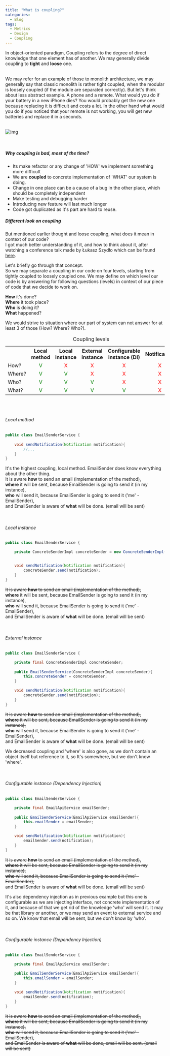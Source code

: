 ```yaml
---
title: "What is coupling?"
categories:
  - Blog
tags:
  - Metrics
  - Design
  - Coupling
---
```


In object-oriented paradigm, Coupling refers to the degree of direct knowledge that one element has of another. We may generally divide coupling to **tight** and **loose** one.

<br>
We may refer for an example of those to monolith architecture, we may generally say that classic monolith is rather tight coupled, when the modular is loosely coupled (if the module are separated correctly).
But let's think about less abstract example. A phone and a remote. What would you do if your battery in a new iPhone dies? You would probably get the new one because replacing it is difficult and costs a lot. 
In the other hand what would you do if you noticed that your remote is not working, you will get new batteries and replace it in a seconds.

<br>
<br>

![img]({{site.url}}/assets/blog_images/2022-10-05-what-is-coupling/coupling-ilustration.png)

<br>

##### Why coupling is bad, most of the time?

* Its make refactor or any change of 'HOW' we implement something more difficult
* We are **coupled** to concrete implementation of 'WHAT' our system is doing.
* Change in one place can be a cause of a bug in the other place, which should be completely independent
* Make testing and debugging harder
* Introducing new feature will last much longer
* Code got duplicated as it's part are hard to reuse.

##### Different look on coupling

But mentioned earlier thought and loose coupling, what does it mean in context of our code? <br>
I got much better understanding of it, and how to think about it, after watching a conference talk made by Łukasz Szydło
which can be found [here](https://www.youtube.com/watch?v=Jy6eS9QHJOM).


Let's briefly go through that concept. <br>
So we may separate a coupling in our code on four levels, starting from tightly coupled to loosely coupled one. We may
define on which level our code is by answering for following questions (levels) in context of our piece of code that we
decide to work on.

**How** it's done? <br>
**Where** it took place? <br>
**Who** is doing it? <br>
**What** happened? <br>

We would strive to situation where our part of system can not answer for at least 3 of those (How? Where? Who?).


<table style="width:100%">
  <caption>Coupling levels</caption>
  <tr>
    <th></th>
    <th>Local method</th>
    <th>Local instance</th>
    <th>External instance</th>
    <th>Configurable instance (DI)</th>
    <th>Notification</th>
  </tr>
  <tr>
    <td>How?</td>
    <td style="text-align:center; color: green">V</td>    
    <td style="text-align:center; color: red">X</td>
    <td style="text-align:center; color: red">X</td>
    <td style="text-align:center; color: red">X</td>
    <td style="text-align:center; color: red">X</td>
  </tr>
  <tr>
    <td>Where?</td>
    <td style="text-align:center; color: green">V</td>    
    <td style="text-align:center; color: green">V</td>
    <td style="text-align:center; color: red">X</td>
    <td style="text-align:center; color: red">X</td>
    <td style="text-align:center; color: red">X</td>
  </tr>
  <tr>
   <td>Who?</td>
    <td style="text-align:center; color: green">V</td>    
    <td style="text-align:center; color: green">V</td>
    <td style="text-align:center; color: green">V</td>
    <td style="text-align:center; color: red">X</td>
    <td style="text-align:center; color: red">X</td>
  </tr>  
  <tr>
    <td>What?</td>
    <td style="text-align:center; color: green">V</td>    
    <td style="text-align:center; color: green">V</td>
    <td style="text-align:center; color: green">V</td>
    <td style="text-align:center; color: green">V</td>
    <td style="text-align:center; color: red">X</td>
   </tr>
</table> 

<br>
<br>

###### Local method
```java
public class EmailSenderService {
    
    void sendNotification(Notification notification){
        //...
    }
}
```
It's the highest coupling, local method. EmailSender does know everything about the other thing. <br>
It is aware **how** to send an email (implementation of the method), <br> 
**where** it will be sent, because EmailSender is going to send it (in my instance), <br> 
**who** will send it, because EmailSender is going to send it ('me' - EmailSender), <br>
and EmailSender is aware of **what** will be done. (email will be sent)


<br>

###### Local instance
```java
public class EmailSenderService {

    private ConcreteSenderImpl concreteSender = new ConcreteSenderImpl();


    void sendNotification(Notification notification){
        concreteSender.send(notification);
    }
}
```

~~It is aware **how** to send an email (implementation of the method),~~ <br>
**where** it will be sent, because EmailSender is going to send it (in my instance), <br>
**who** will send it, because EmailSender is going to send it ('me' - EmailSender), <br>
and EmailSender is aware of **what** will be done. (email will be sent)


<br>

###### External instance
```java
public class EmailSenderService {

    private final ConcreteSenderImpl concreteSender;
    
    public EmailSenderService(ConcreteSenderImpl concreteSender){
        this.concreteSender = concreteSender;
    }

    void sendNotification(Notification notification){
        concreteSender.send(notification);
    }
}
```

~~It is aware **how** to send an email (implementation of the method),~~<br>
~~**where** it will be sent, because EmailSender is going to send it (in my instance),~~  <br>
**who** will send it, because EmailSender is going to send it ('me' - EmailSender), <br>
and EmailSender is aware of **what** will be done. (email will be sent)

We decreased coupling and 'where' is also gone, as we don't contain an object itself but reference to it, so It's somewhere, but we don't know 'where'.

<br>

###### Configurable instance (Dependency Injection)
```java
public class EmailSenderService {

    private final EmailApiService emailSender;
    
    public EmailSenderService(EmailApiService emailSender){
        this.emailSender = emailSender;
    }

    void sendNotification(Notification notification){
        emailSender.send(notification);
    }
}
```

~~It is aware **how** to send an email (implementation of the method),~~<br>
~~**where** it will be sent, because EmailSender is going to send it (in my instance),~~ <br>
~~**who** will send it, because EmailSender is going to send it ('me' - EmailSender),~~<br>
and EmailSender is aware of **what** will be done. (email will be sent)

It's also dependency injection as in previous example but this one is configurable as we are injecting interface, not concrete implementation of it, and because of that we get rid of the knowledge 'who' will send it.
It may be that library or another, or we may send an event to external service and so on. We know that email will be sent, but we don't know by 'who'.



<br>

###### Configurable instance (Dependency Injection)
```java
public class EmailSenderService {

    private final EmailApiService emailSender;
    
    public EmailSenderService(EmailApiService emailSender){
        this.emailSender = emailSender;
    }

    void sendNotification(Notification notification){
        emailSender.send(notification);
    }
}
```

~~It is aware **how** to send an email (implementation of the method),~~<br>
~~**where** it will be sent, because EmailSender is going to send it (in my instance),~~ <br>
~~**who** will send it, because EmailSender is going to send it ('me' - EmailSender),~~<br>
~~and EmailSender is aware of **what** will be done, email will be sent. (email will be sent)~~
